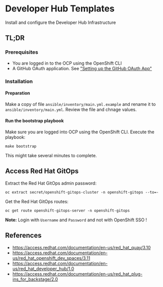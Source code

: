 # Developer Hub Templates

Install and configure the Developer Hub Infrastructure

## TL;DR

### Prerequisites

* You are logged in to the OCP using the OpenShift CLI
* A GitHub OAuth application. See ["Setting up the GitHub OAuth App"](https://access.redhat.com/documentation/en-us/red_hat_openshift_dev_spaces/3.11/html/administration_guide/configuring-devspaces#configuring-oauth-2-for-github-setting-up-the-github-oauth-app)

### Installation

#### Preparation

Make a copy of file `ansible/inventory/main.yml.example` and rename it to `ansible/inventory/main.yml`. Review the file and chnage values.

#### Run the bootstrap playbook

Make sure you are logged into OCP using the OpenShift CLI. Execute the playbook:

```shell
make bootstrap
```

This might take several minutes to complete.


## Access Red Hat GitOps

Extract the Red Hat GitOps admin password:

```shell
oc extract secret/openshift-gitops-cluster -n openshift-gitops --to=-
```

Get the Red Hat GitOps routes:

```shell
oc get route openshift-gitops-server -n openshift-gitops
```

**Note:** Login with `Username` and `Password` and not with OpenShift SSO ! 


## References

* https://access.redhat.com/documentation/en-us/red_hat_quay/3.10
* https://access.redhat.com/documentation/en-us/red_hat_openshift_dev_spaces/3.11
* https://access.redhat.com/documentation/en-us/red_hat_developer_hub/1.0
* https://access.redhat.com/documentation/en-us/red_hat_plug-ins_for_backstage/2.0


